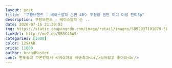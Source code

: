 ```yaml
---
layout: post 
title:  "쿠팡브랜드 - 베이스알파 순면 40수 무형광 원단 미디 여성 팬티5p" 
description: 쿠팡브랜드 - 베이스알파 순 ..
date: 2020-07-16 21:39:52 
img: https://static.coupangcdn.com/image/retail/images/5892937101079-5b5f0919-5704-47ea-b211-5e59b8bac3d9.jpg 
linkUrl: http://me2.do/5B5C45WS 
categories: [1008] 
color: 1294AB 
price: 11080 
author: brandMaster 
cont: 면도좋고 쿠폰받아서 싸게샀어요 배송최고<br/>보드랍고 좋아요<br/> 
---
```

 